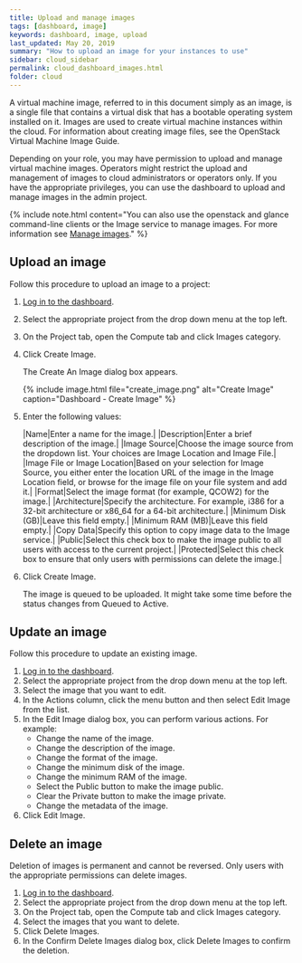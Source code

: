 ```yaml
---
title: Upload and manage images
tags: [dashboard, image]
keywords: dashboard, image, upload
last_updated: May 20, 2019
summary: "How to upload an image for your instances to use"
sidebar: cloud_sidebar
permalink: cloud_dashboard_images.html
folder: cloud
---
```


A virtual machine image, referred to in this document simply as an image, is a single file that contains a virtual disk that has a bootable operating system installed on it. Images are used to create virtual machine instances within the cloud. For information about creating image files, see the OpenStack Virtual Machine Image Guide.

Depending on your role, you may have permission to upload and manage virtual machine images. Operators might restrict the upload and management of images to cloud administrators or operators only. If you have the appropriate privileges, you can use the dashboard to upload and manage images in the admin project.

{% include note.html content="You can also use the openstack and glance command-line clients or the Image service to manage images. For more information see [Manage images](cloud_cli_images.html)." %}

## Upload an image
Follow this procedure to upload an image to a project:

1. [Log in to the dashboard](cloud_dashboard_login.html).

1. Select the appropriate project from the drop down menu at the top left.

1. On the Project tab, open the Compute tab and click Images category.

1. Click Create Image.

   The Create An Image dialog box appears.

   {% include image.html file="create_image.png" alt="Create Image" caption="Dashboard - Create Image" %}

1. Enter the following values:

   |Name|Enter a name for the image.|
   |Description|Enter a brief description of the image.|
   |Image Source|Choose the image source from the dropdown list. Your choices are Image Location and Image File.|
   |Image File or Image Location|Based on your selection for Image Source, you either enter the location URL of the image in the Image Location field, or browse for the image file on your file system and add it.|
   |Format|Select the image format (for example, QCOW2) for the image.|
   |Architecture|Specify the architecture. For example, i386 for a 32-bit architecture or x86_64 for a 64-bit architecture.|
   |Minimum Disk (GB)|Leave this field empty.|
   |Minimum RAM (MB)|Leave this field empty.|
   |Copy Data|Specify this option to copy image data to the Image service.|
   |Public|Select this check box to make the image public to all users with access to the current project.|
   |Protected|Select this check box to ensure that only users with permissions can delete the image.|

1. Click Create Image.

   The image is queued to be uploaded. It might take some time before the status changes from Queued to Active.

## Update an image
Follow this procedure to update an existing image.

1. [Log in to the dashboard](cloud_dashboard_login.html).
1. Select the appropriate project from the drop down menu at the top left.
1. Select the image that you want to edit.
1. In the Actions column, click the menu button and then select Edit Image from the list.
1. In the Edit Image dialog box, you can perform various actions. For example:
   * Change the name of the image.
   * Change the description of the image.
   * Change the format of the image.
   * Change the minimum disk of the image.
   * Change the minimum RAM of the image.
   * Select the Public button to make the image public.
   * Clear the Private button to make the image private.
   * Change the metadata of the image.
1. Click Edit Image.

## Delete an image
Deletion of images is permanent and cannot be reversed. Only users with the appropriate permissions can delete images.

1. [Log in to the dashboard](cloud_dashboard_login.html).
1. Select the appropriate project from the drop down menu at the top left.
1. On the Project tab, open the Compute tab and click Images category.
1. Select the images that you want to delete.
1. Click Delete Images.
1. In the Confirm Delete Images dialog box, click Delete Images to confirm the deletion.
